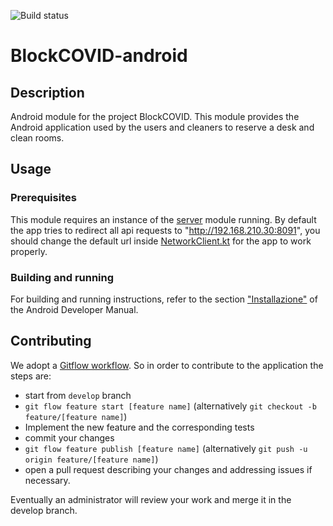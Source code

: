 ![Build status](https://github.com/SwevenSoftware/BlockCOVID-android/actions/workflows/build-app.yml/badge.svg)
# BlockCOVID-android
## Description
Android module for the project BlockCOVID.
This module provides the Android application used by the users and cleaners to reserve a desk and clean rooms.

## Usage
### Prerequisites
This module requires an instance of the [server](https://github.com/SwevenSoftware/BlockCOVID-server) module running. By default the app tries to redirect all api requests to "http://192.168.210.30:8091", you should change the default url inside [NetworkClient.kt](https://github.com/SwevenSoftware/BlockCOVID-android/blob/develop/app/src/main/java/com/sweven/blockcovid/services/NetworkClient.kt) for the app to work properly.

### Building and running
For building and running instructions, refer to the section ["Installazione"](https://swevensoftware.github.io/manutentore/android/installazione.html) of the Android Developer Manual.

## Contributing
We adopt a [Gitflow workflow](https://www.atlassian.com/git/tutorials/comparing-workflows/gitflow-workflow).
So in order to contribute to the application the steps are:
- start from `develop` branch
- `git flow feature start [feature name]` (alternatively `git checkout -b feature/[feature name]`)
- Implement the new feature and the corresponding tests
- commit your changes
- `git flow feature publish [feature name]` (alternatively `git push -u origin feature/[feature name]`)
- open a pull request describing your changes and addressing issues if necessary. 

Eventually an administrator will review your work and merge it in the develop branch.